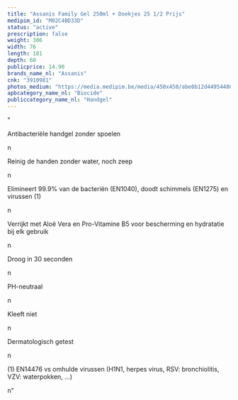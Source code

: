 ```yaml
---
title: "Assanis Family Gel 250ml + Doekjes 25 1/2 Prijs"
medipim_id: "M02C4BD33D"
status: "active"
prescription: false
weight: 306
width: 76
length: 181
depth: 60
publicprice: 14.90
brands_name_nl: "Assanis"
cnk: "3910981"
photos_medium: "https://media.medipim.be/media/450x450/abe0b12d4495448035d7faee4625ab5c.jpg"
apbcategory_name_nl: "Biocide"
publiccategory_name_nl: "Handgel"
---
```

"<p>Antibacteriële handgel zonder spoelen</p>n<p>Reinig de handen zonder water, noch zeep</p>n<p>Elimineert 99.9% van de bacteriën (EN1040), doodt schimmels (EN1275) en virussen (1)</p>n<p>Verrijkt met Aloë Vera en Pro-Vitamine B5 voor bescherming en hydratatie bij elk gebruik</p>n<p>Droog in 30 seconden</p>n<p>PH-neutraal</p>n<p>Kleeft niet</p>n<p>Dermatologisch getest</p>n<p>(1) EN14476 vs omhulde virussen (H1N1, herpes virus, RSV: bronchiolitis, VZV: waterpokken, ...)</p>n"

